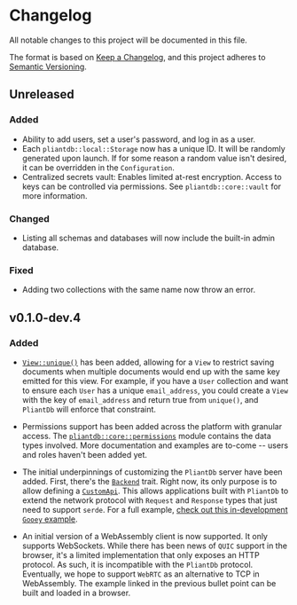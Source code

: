 # Changelog

All notable changes to this project will be documented in this file.

The format is based on [Keep a Changelog](https://keepachangelog.com/en/1.0.0/),
and this project adheres to [Semantic Versioning](https://semver.org/spec/v2.0.0.html).

## Unreleased

### Added

- Ability to add users, set a user's password, and log in as a user.
- Each `pliantdb::local::Storage` now has a unique ID. It will be randomly
  generated upon launch. If for some reason a random value isn't desired, it can
  be overridden in the `Configuration`.
- Centralized secrets vault: Enables limited at-rest encryption. Access to keys
  can be controlled via permissions. See `pliantdb::core::vault` for more
  information.

### Changed

- Listing all schemas and databases will now include the built-in admin database.

### Fixed

- Adding two collections with the same name now throw an error.

## v0.1.0-dev.4

### Added

- [`View::unique()`](https://pliantdb.dev/main/pliantdb/core/schema/trait.View.html#method.unique)
  has been added, allowing for a `View` to restrict saving documents when
  multiple documents would end up with the same key emitted for this view. For
  example, if you have a `User` collection and want to ensure each `User` has a
  unique `email_address`, you could create a `View` with the key of
  `email_address` and return true from `unique()`, and `PliantDb` will enforce
  that constraint.

- Permissions support has been added across the platform with granular access.
  The
  [`pliantdb::core::permissions`](https://pliantdb.dev/main/pliantdb/core/permissions/)
  module contains the data types involved. More documentation and examples are
  to-come -- users and roles haven't been added yet.

- The initial underpinnings of customizing the `PliantDb` server have been
  added. First, there's the
  [`Backend`](https://pliantdb.dev/main/pliantdb/server/trait.Backend.html)
  trait. Right now, its only purpose is to allow defining a
  [`CustomApi`](https://pliantdb.dev/main/pliantdb/core/custom_api/trait.CustomApi.html).
  This allows applications built with `PliantDb` to extend the network protocol
  with `Request` and `Response` types that just need to support `serde`. For a
  full example, [check out this in-development `Gooey`
  example](https://github.com/khonsulabs/gooey/tree/6d4c682552bad5aa558c86a8333ee123372a7537/integrated-examples/pliantdb/counter).

- An initial version of a WebAssembly client is now supported. It only supports
  WebSockets. While there has been news of `QUIC` support in the browser, it's a
  limited implementation that only exposes an HTTP protocol. As such, it is
  incompatible with the `PliantDb` protocol. Eventually, we hope to support
  `WebRTC` as an alternative to TCP in WebAssembly. The example linked in the
  previous bullet point can be built and loaded in a browser.
